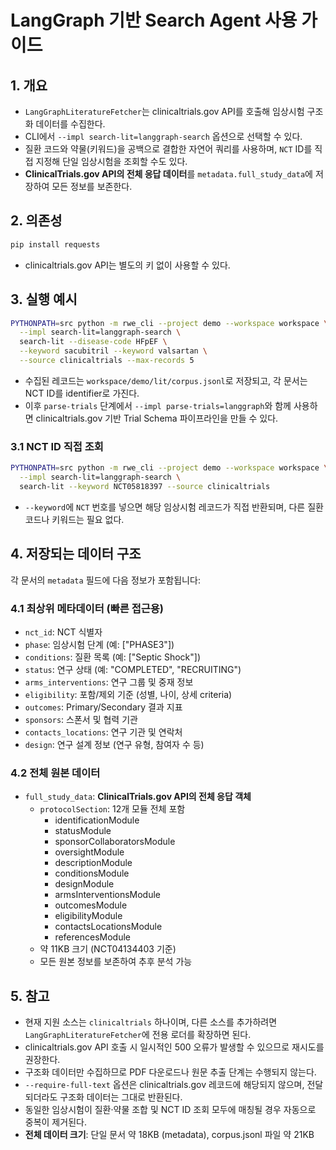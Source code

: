 # LangGraph 기반 Search Agent 사용 가이드

## 1. 개요
- `LangGraphLiteratureFetcher`는 clinicaltrials.gov API를 호출해 임상시험 구조화 데이터를 수집한다.
- CLI에서 `--impl search-lit=langgraph-search` 옵션으로 선택할 수 있다.
- 질환 코드와 약물(키워드)을 공백으로 결합한 자연어 쿼리를 사용하며, `NCT` ID를 직접 지정해 단일 임상시험을 조회할 수도 있다.
- **ClinicalTrials.gov API의 전체 응답 데이터**를 `metadata.full_study_data`에 저장하여 모든 정보를 보존한다.

## 2. 의존성
```bash
pip install requests
```
- clinicaltrials.gov API는 별도의 키 없이 사용할 수 있다.

## 3. 실행 예시
```bash
PYTHONPATH=src python -m rwe_cli --project demo --workspace workspace \
  --impl search-lit=langgraph-search \
  search-lit --disease-code HFpEF \
  --keyword sacubitril --keyword valsartan \
  --source clinicaltrials --max-records 5
```
- 수집된 레코드는 `workspace/demo/lit/corpus.jsonl`로 저장되고, 각 문서는 NCT ID를 identifier로 가진다.
- 이후 `parse-trials` 단계에서 `--impl parse-trials=langgraph`와 함께 사용하면 clinicaltrials.gov 기반 Trial Schema 파이프라인을 만들 수 있다.

### 3.1 NCT ID 직접 조회
```bash
PYTHONPATH=src python -m rwe_cli --project demo --workspace workspace \
  --impl search-lit=langgraph-search \
  search-lit --keyword NCT05818397 --source clinicaltrials
```
- `--keyword`에 `NCT` 번호를 넣으면 해당 임상시험 레코드가 직접 반환되며, 다른 질환 코드나 키워드는 필요 없다.

## 4. 저장되는 데이터 구조

각 문서의 `metadata` 필드에 다음 정보가 포함됩니다:

### 4.1 최상위 메타데이터 (빠른 접근용)
- `nct_id`: NCT 식별자
- `phase`: 임상시험 단계 (예: ["PHASE3"])
- `conditions`: 질환 목록 (예: ["Septic Shock"])
- `status`: 연구 상태 (예: "COMPLETED", "RECRUITING")
- `arms_interventions`: 연구 그룹 및 중재 정보
- `eligibility`: 포함/제외 기준 (성별, 나이, 상세 criteria)
- `outcomes`: Primary/Secondary 결과 지표
- `sponsors`: 스폰서 및 협력 기관
- `contacts_locations`: 연구 기관 및 연락처
- `design`: 연구 설계 정보 (연구 유형, 참여자 수 등)

### 4.2 전체 원본 데이터
- `full_study_data`: **ClinicalTrials.gov API의 전체 응답 객체**
  - `protocolSection`: 12개 모듈 전체 포함
    - identificationModule
    - statusModule
    - sponsorCollaboratorsModule
    - oversightModule
    - descriptionModule
    - conditionsModule
    - designModule
    - armsInterventionsModule
    - outcomesModule
    - eligibilityModule
    - contactsLocationsModule
    - referencesModule
  - 약 11KB 크기 (NCT04134403 기준)
  - 모든 원본 정보를 보존하여 추후 분석 가능

## 5. 참고
- 현재 지원 소스는 `clinicaltrials` 하나이며, 다른 소스를 추가하려면 `LangGraphLiteratureFetcher`에 전용 로더를 확장하면 된다.
- clinicaltrials.gov API 호출 시 일시적인 500 오류가 발생할 수 있으므로 재시도를 권장한다.
- 구조화 데이터만 수집하므로 PDF 다운로드나 원문 추출 단계는 수행되지 않는다.
- `--require-full-text` 옵션은 clinicaltrials.gov 레코드에 해당되지 않으며, 전달되더라도 구조화 데이터는 그대로 반환된다.
- 동일한 임상시험이 질환·약물 조합 및 NCT ID 조회 모두에 매칭될 경우 자동으로 중복이 제거된다.
- **전체 데이터 크기**: 단일 문서 약 18KB (metadata), corpus.jsonl 파일 약 21KB

